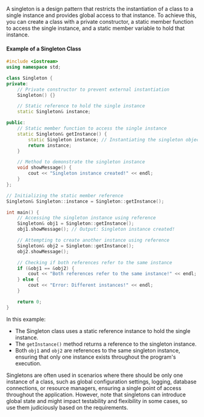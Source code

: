 [//]: # (### Singleton Class That Permits a Single Instance)

A singleton is a design pattern that restricts the instantiation of a class to a single instance and provides global access to that instance. To achieve this, you can create a class with a private constructor, a static member function to access the single instance, and a static member variable to hold that instance.

#### Example of a Singleton Class

```cpp
#include <iostream>
using namespace std;

class Singleton {
private:
    // Private constructor to prevent external instantiation
    Singleton() {}

    // Static reference to hold the single instance
    static Singleton& instance;

public:
    // Static member function to access the single instance
    static Singleton& getInstance() {
        static Singleton instance; // Instantiating the singleton object
        return instance;
    }

    // Method to demonstrate the singleton instance
    void showMessage() {
        cout << "Singleton instance created!" << endl;
    }
};

// Initializing the static member reference
Singleton& Singleton::instance = Singleton::getInstance();

int main() {
    // Accessing the singleton instance using reference
    Singleton& obj1 = Singleton::getInstance();
    obj1.showMessage(); // Output: Singleton instance created!

    // Attempting to create another instance using reference
    Singleton& obj2 = Singleton::getInstance();
    obj2.showMessage(); 

    // Checking if both references refer to the same instance
    if (&obj1 == &obj2) {
        cout << "Both references refer to the same instance!" << endl;
    } else {
        cout << "Error: Different instances!" << endl;
    }

    return 0;
}

```

In this example:

- The Singleton class uses a static reference instance to hold the single instance.
- The `getInstance()` method returns a reference to the singleton instance.
- Both `obj1` and `obj2` are references to the same singleton instance, ensuring that only one instance exists throughout the program's execution.

Singletons are often used in scenarios where there should be only one instance of a class, such as global configuration settings, logging, database connections, or resource managers, ensuring a single point of access throughout the application. However, note that singletons can introduce global state and might impact testability and flexibility in some cases, so use them judiciously based on the requirements.
